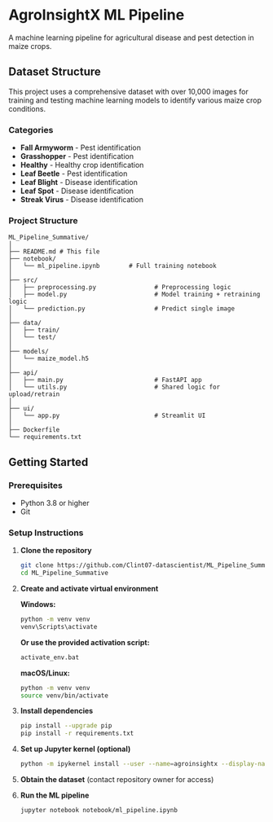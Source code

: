 # AgroInsightX ML Pipeline

A machine learning pipeline for agricultural disease and pest detection in maize crops.

## Dataset Structure

This project uses a comprehensive dataset with over 10,000 images for training and testing machine learning models to identify various maize crop conditions.

### Categories
- **Fall Armyworm** - Pest identification
- **Grasshopper** - Pest identification  
- **Healthy** - Healthy crop identification
- **Leaf Beetle** - Pest identification
- **Leaf Blight** - Disease identification
- **Leaf Spot** - Disease identification
- **Streak Virus** - Disease identification

### Project Structure
```
ML_Pipeline_Summative/
│
├── README.md # This file
├── notebook/
│   └── ml_pipeline.ipynb        # Full training notebook
│
├── src/
│   ├── preprocessing.py                # Preprocessing logic
│   ├── model.py                        # Model training + retraining logic
│   └── prediction.py                   # Predict single image
│
├── data/
│   ├── train/
│   └── test/
│
├── models/
│   └── maize_model.h5
│
├── api/
│   ├── main.py                         # FastAPI app
│   └── utils.py                        # Shared logic for upload/retrain
│
├── ui/
│   └── app.py                          # Streamlit UI
│
├── Dockerfile
└── requirements.txt                      

```

## Getting Started

### Prerequisites
- Python 3.8 or higher
- Git

### Setup Instructions

1. **Clone the repository**
   ```bash
   git clone https://github.com/Clint07-datascientist/ML_Pipeline_Summative.git
   cd ML_Pipeline_Summative
   ```

2. **Create and activate virtual environment**
   
   **Windows:**
   ```bash
   python -m venv venv
   venv\Scripts\activate
   ```
   
   **Or use the provided activation script:**
   ```bash
   activate_env.bat
   ```
   
   **macOS/Linux:**
   ```bash
   python -m venv venv
   source venv/bin/activate
   ```

3. **Install dependencies**
   ```bash
   pip install --upgrade pip
   pip install -r requirements.txt
   ```

4. **Set up Jupyter kernel (optional)**
   ```bash
   python -m ipykernel install --user --name=agroinsightx --display-name="AgroInsightX ML Pipeline"
   ```

5. **Obtain the dataset** (contact repository owner for access)

6. **Run the ML pipeline**
   ```bash
   jupyter notebook notebook/ml_pipeline.ipynb
   ```
